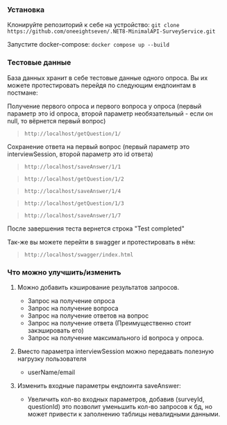 <h3 align="left">Установка</h3>

Клонируйте репозиторий к себе на устройство: 
`git clone https://github.com/oneeightseven/.NET8-MinimalAPI-SurveyService.git`


Запустите docker-compose: 
`docker compose up --build`


<h3 align="left">Тестовые данные</h3>

База данных хранит в себе тестовые данные одного опроса.
Вы их можете протестировать перейдя по следующим ендпоинтам в постмане:

Получение первого опроса и первого вопроса у опроса (первый параметр это id опроса, второй параметр необязательный - если он null, то вёрнется первый вопрос)
> `http://localhost/getQuestion/1/` 

Сохранение ответа на первый вопрос (первый параметр это interviewSession, второй параметр это id ответа) 
> `http://localhost/saveAnswer/1/1` 

> `http://localhost/getQuestion/1/2`

> `http://localhost/saveAnswer/1/4`

> `http://localhost/getQuestion/1/3` 

> `http://localhost/saveAnswer/1/7`

После завершения теста вернется строка "Test completed" 

Так-же вы можете перейти в swagger и протестировать в нём:

> `http://localhost/swagger/index.html`


<h3 align="left">Что можно улучшить/изменить</h3>

1. Можно добавить кэширование результатов запросов. 
   - Запрос на получение опроса
   - Запрос на получение вопроса
   - Запрос на получение ответов на вопрос
	- Запрос на получение ответа (Преимущественно стоит закэшировать его)
	- Запрос на получение максимального id вопроса у опроса.
	
2. Вместо параметра interviewSession можно передавать полезную нагрузку пользователя
   - userName/email
	
3. Изменить входные параметры ендпоинта saveAnswer:
   - Увеличить кол-во входных параметров, добавив (surveyId, questionId) это позволит уменьшить кол-во запросов к бд, но может привести к заполнению таблицы невалидными данными. 

